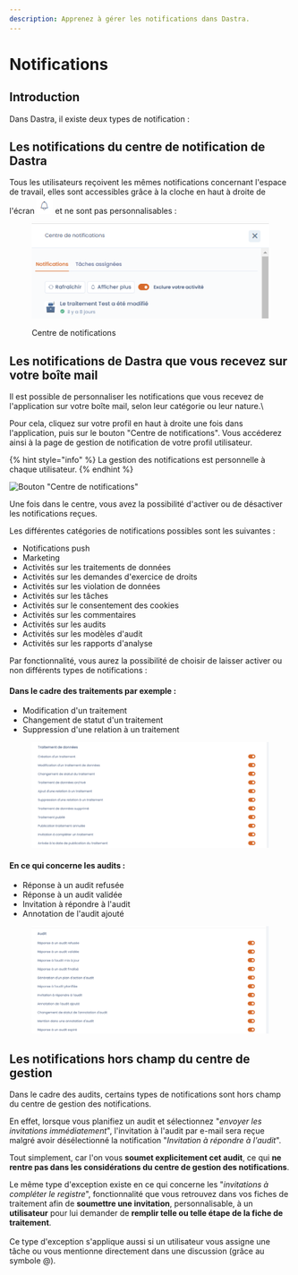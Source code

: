 ```yaml
---
description: Apprenez à gérer les notifications dans Dastra.
---
```


# Notifications

## Introduction

Dans Dastra, il existe deux types de notification :

## **Les notifications du centre de notification de Dastra**

Tous les utilisateurs reçoivent les mêmes notifications concernant l'espace de travail, elles sont accessibles grâce à la cloche en haut à droite de l'écran ![](<../../.gitbook/assets/image (2) (5).png>)  et ne sont pas personnalisables :

<figure><img src="../../.gitbook/assets/image (3) (3).png" alt=""><figcaption><p>Centre de notifications</p></figcaption></figure>

## Les notifications de Dastra que vous recevez sur votre boîte mail

Il est possible de personnaliser les notifications que vous recevez de l'application sur votre boîte mail, selon leur catégorie ou leur nature.\


Pour cela, cliquez sur votre profil en haut à droite une fois dans l'application, puis sur le bouton "Centre de notifications". Vous accéderez ainsi à la page de gestion de notification de votre profil utilisateur.

{% hint style="info" %}
La gestion des notifications est personnelle à chaque utilisateur.&#x20;
{% endhint %}

![Bouton "Centre de notifications"](<../../.gitbook/assets/Capture d'écran 2025-02-10 143122.png>)

Une fois dans le centre, vous avez la possibilité d'activer ou de désactiver les notifications reçues.

Les différentes catégories de notifications possibles sont les suivantes :

* Notifications push
* Marketing
* Activités sur les traitements de données
* Activités sur les demandes d'exercice de droits
* Activités sur les violation de données
* Activités sur les tâches
* Activités sur le consentement des cookies
* Activités sur les commentaires
* Activités sur les audits
* Activités sur les modèles d'audit
* Activités sur les rapports d'analyse

Par fonctionnalité, vous aurez la possibilité de choisir de laisser activer ou non différents types de notifications :&#x20;

#### Dans le cadre des traitements par exemple :

* Modification d'un traitement
* Changement de statut d'un traitement
* Suppression d'une relation à un traitement

<figure><img src="../../.gitbook/assets/Capture d’écran 2022-11-10 à 15.11.24.png" alt=""><figcaption></figcaption></figure>

#### En ce qui concerne les audits :&#x20;

* Réponse à un audit refusée
* Réponse à un audit validée
* Invitation à répondre à l'audit
* Annotation de l'audit ajouté

<figure><img src="../../.gitbook/assets/Capture d’écran 2022-11-10 à 15.11.59.png" alt=""><figcaption></figcaption></figure>

## Les notifications hors champ du centre de gestion&#x20;

Dans le cadre des audits, certains types de notifications sont hors champ du centre de gestion des notifications.&#x20;

En effet, lorsque vous planifiez un audit et sélectionnez "_envoyer les invitations immédiatement_", l'invitation à l'audit par e-mail sera reçue malgré avoir désélectionné la notification "_Invitation à répondre à l'audit_".&#x20;

Tout simplement, car l'on vous **soumet explicitement cet audit**, ce qui **ne rentre pas dans les considérations du centre de gestion des notifications**.

Le même type d'exception existe en ce qui concerne les "_invitations à compléter le registre_", fonctionnalité que vous retrouvez dans vos fiches de traitement afin de **soumettre une invitation**, personnalisable, à un **utilisateur** pour lui demander de **remplir telle ou telle étape de la fiche de traitement**.\
\
Ce type d'exception s'applique aussi si un utilisateur vous assigne une tâche ou vous mentionne directement dans une discussion (grâce au symbole @).
